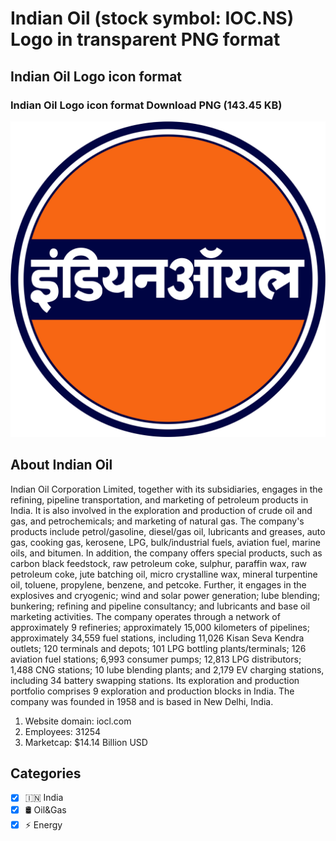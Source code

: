# Indian Oil (stock symbol: IOC.NS) Logo in transparent PNG format

## Indian Oil Logo icon format

### Indian Oil Logo icon format Download PNG (143.45 KB)

![Indian Oil Logo icon format Download PNG (143.45 KB)](/img/orig/IOC.NS-081204c8.png)

## About Indian Oil

Indian Oil Corporation Limited, together with its subsidiaries, engages in the refining, pipeline transportation, and marketing of petroleum products in India. It is also involved in the exploration and production of crude oil and gas, and petrochemicals; and marketing of natural gas. The company's products include petrol/gasoline, diesel/gas oil, lubricants and greases, auto gas, cooking gas, kerosene, LPG, bulk/industrial fuels, aviation fuel, marine oils, and bitumen. In addition, the company offers special products, such as carbon black feedstock, raw petroleum coke, sulphur, paraffin wax, raw petroleum coke, jute batching oil, micro crystalline wax, mineral turpentine oil, toluene, propylene, benzene, and petcoke. Further, it engages in the explosives and cryogenic; wind and solar power generation; lube blending; bunkering; refining and pipeline consultancy; and lubricants and base oil marketing activities. The company operates through a network of approximately 9 refineries; approximately 15,000 kilometers of pipelines; approximately 34,559 fuel stations, including 11,026 Kisan Seva Kendra outlets; 120 terminals and depots; 101 LPG bottling plants/terminals; 126 aviation fuel stations; 6,993 consumer pumps; 12,813 LPG distributors; 1,488 CNG stations; 10 lube blending plants; and 2,179 EV charging stations, including 34 battery swapping stations. Its exploration and production portfolio comprises 9 exploration and production blocks in India. The company was founded in 1958 and is based in New Delhi, India.

1. Website domain: iocl.com
2. Employees: 31254
3. Marketcap: $14.14 Billion USD


## Categories
- [x] 🇮🇳 India
- [x] 🛢 Oil&Gas
- [x] ⚡ Energy
